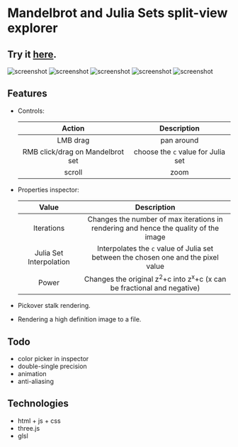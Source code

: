 # Mandelbrot and Julia Sets split-view explorer

## Try it [here](https://gre-v-el.github.io/Mandelbrot-and-Julia-sets-viewer/).

![screenshot](images/mandelbrot_julia.png)
![screenshot](images/mandelbrot_julia%20(1).png)
![screenshot](images/mandelbrot_julia%20(2).png)
![screenshot](images/mandelbrot_julia%20(3).png)
![screenshot](images/mandelbrot_julia%20(5).png)

## Features
* Controls:  

    |              Action              |            Description             |
    | :------------------------------: | :--------------------------------: |
    |             LMB drag             |             pan around             |
    | RMB click/drag on Mandelbrot set | choose the `c` value for Julia set |
    |              scroll              |                zoom                |

* Properties inspector:
  
    |          Value          |                                         Description                                          |
    | :---------------------: | :------------------------------------------------------------------------------------------: |
    |       Iterations        |     Changes the number of max iterations in rendering and hence the quality of the image     |
    | Julia Set Interpolation |      Interpolates the `c` value of Julia set between the chosen one and the pixel value      |
    |          Power          | Changes the original z<sup>2</sup>+c into z<sup>x</sup>+c (x can be fractional and negative) |

* Pickover stalk rendering.
* Rendering a high definition image to a file.


## Todo
* color picker in inspector
* double-single precision
* animation
* anti-aliasing


## Technologies
* html + js + css
* three.js
* glsl